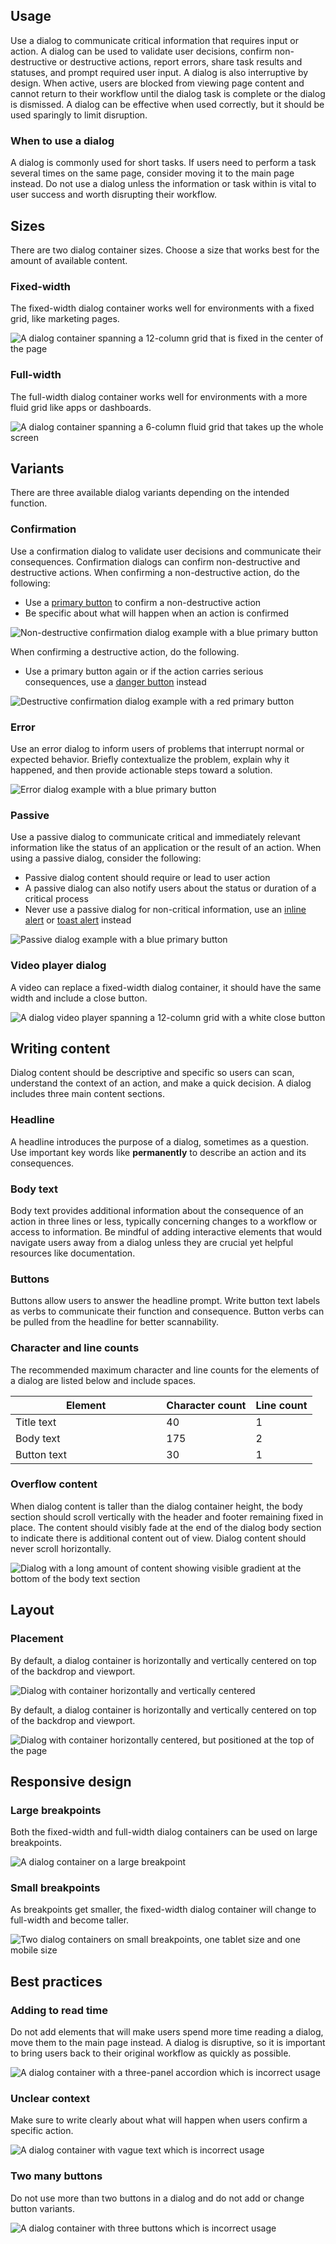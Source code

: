 ## Usage

Use a dialog to communicate critical information that requires input or action. 
A dialog can be used to validate user decisions, confirm non-destructive or 
destructive actions, report errors, share task results and statuses, and prompt 
required user input. A dialog is also interruptive by design. When active, users 
are blocked from viewing page content and cannot return to their workflow until 
the dialog task is complete or the dialog is dismissed. A dialog can be 
effective when used correctly, but it should be used sparingly to limit 
disruption.


### When to use a dialog

A dialog is commonly used for short tasks. If users need to perform a task 
several times on the same page, consider moving it to the main page instead. Do 
not use a dialog unless the information or task within is vital to user success 
and worth disrupting their workflow.


## Sizes

There are two dialog container sizes. Choose a size that works best for the 
amount of available content.


### Fixed-width

The fixed-width dialog container works well for environments with a fixed grid, 
like marketing pages.

<uxdot-example width-adjustment="1000px" variant="full" alignment="left" no-border>
  <img src="../dialog-width-fixed.png" alt="A dialog container spanning a 12-column grid that is fixed in the center of the page">
</uxdot-example>


### Full-width

The full-width dialog container works well for environments with a more fluid 
grid like apps or dashboards.

<uxdot-example width-adjustment="1000px" variant="full" alignment="left" no-border>
  <img src="../dialog-width-full.png" alt="A dialog container spanning a 6-column fluid grid that takes up the whole screen">
</uxdot-example>


## Variants

There are three available dialog variants depending on the intended function.

### Confirmation

Use a confirmation dialog to validate user decisions and communicate their 
consequences. Confirmation dialogs can confirm non-destructive and destructive 
actions. When confirming a non-destructive action, do the following:

- Use a [primary button](https://ux.redhat.com/elements/button/) to confirm a 
  non-destructive action
- Be specific about what will happen when an action is confirmed

<uxdot-example width-adjustment="1000px" variant="full" alignment="left" no-border>
  <img src="../dialog-confirmation-non-destructive.png" alt="Non-destructive confirmation dialog example with a blue primary button">
</uxdot-example>


When confirming a destructive action, do the following.

- Use a primary button again or if the action carries serious consequences, use 
  a [danger button](https://ux.redhat.com/elements/button/) instead

<uxdot-example width-adjustment="1000px" variant="full" alignment="left" no-border>
  <img src="../dialog-confirmation-destructive.png" alt="Destructive confirmation dialog example with a red primary button">
</uxdot-example>


### Error

Use an error dialog to inform users of problems that interrupt normal or 
expected behavior. Briefly contextualize the problem, explain why it happened, 
and then provide actionable steps toward a solution.

<uxdot-example width-adjustment="1000px" variant="full" alignment="left" no-border>
  <img src="../dialog-error.png" alt="Error dialog example with a blue primary button">
</uxdot-example>

### Passive

Use a passive dialog to communicate critical and immediately relevant 
information like the status of an application or the result of an action. When 
using a passive dialog, consider the following:

- Passive dialog content should require or lead to user action
- A passive dialog can also notify users about the status or duration of a 
  critical process
- Never use a passive dialog for non-critical information, use an [inline 
  alert](https://ux.redhat.com/elements/alert/) or [toast 
  alert](https://ux.redhat.com/elements/alert/) instead

<uxdot-example width-adjustment="1000px" variant="full" alignment="left" no-border>
  <img src="../dialog-passive.png" alt="Passive dialog example with a blue primary button">
</uxdot-example>


### Video player dialog

A video can replace a fixed-width dialog container, it should have the same 
width and include a close button.

<uxdot-example width-adjustment="1000px" variant="full" alignment="left" no-border>
  <img src="../dialog-video-player.png" alt="A dialog video player spanning a 12-column grid with a white close button">
</uxdot-example>


## Writing content

Dialog content should be descriptive and specific so users can scan, understand 
the context of an action, and make a quick decision. A dialog includes three 
main content sections.

### Headline

A headline introduces the purpose of a dialog, sometimes as a question. Use 
important key words like **permanently** to describe an action and its 
consequences.

### Body text

Body text provides additional information about the consequence of an action in 
three lines or less, typically concerning changes to a workflow or access to 
information. Be mindful of adding interactive elements that would navigate users 
away from a dialog unless they are crucial yet helpful resources like 
documentation.

### Buttons

Buttons allow users to answer the headline prompt. Write button text labels as 
verbs to communicate their function and consequence. Button verbs can be pulled 
from the headline for better scannability.

### Character and line counts

The recommended maximum character and line counts for the elements of a dialog are listed below and include spaces.

<rh-table>
  <table>
    <thead>
      <tr>
        <th scope="col" data-label="Element" style="width: 50%">Element</th>
        <th scope="col" data-label="Character count">Character count</th>
        <th scope="col" data-label="Line count">Line count</th>
      </tr>
    </thead>
    <tbody>
      <tr>
        <td data-label="Element">Title text</td>
        <td data-label="Character count">40</td>
        <td data-label="Line count">1</td>
      </tr>
      <tr>
        <td data-label="Element">Body text</td>
        <td data-label="Character count">175</td>
        <td data-label="Line count">2</td>
      </tr>
      <tr>
        <td data-label="Element">Button text</td>
        <td data-label="Character count">30</td>
        <td data-label="Line count">1</td>
      </tr>
    </tbody>
  </table>
</rh-table>


### Overflow content

When dialog content is taller than the dialog container height, the body section 
should scroll vertically with the header and footer remaining fixed in place. 
The content should visibly fade at the end of the dialog body section to 
indicate there is additional content out of view. Dialog content should never 
scroll horizontally.

<uxdot-example width-adjustment="1000px" variant="full" alignment="left" no-border>
  <img src="../dialog-overflow.png" alt="Dialog with a long amount of content showing visible gradient at the bottom of the body text section">
</uxdot-example>


## Layout

### Placement

By default, a dialog container is horizontally and vertically centered on top of 
the backdrop and viewport.

<uxdot-example width-adjustment="1000px" variant="full" alignment="left" no-border>
  <img src="../dialog-placement-center.png" alt="Dialog with container horizontally and vertically centered">
</uxdot-example>

By default, a dialog container is horizontally and vertically centered on top of 
the backdrop and viewport.

<uxdot-example width-adjustment="1000px" variant="full" alignment="left" no-border>
  <img src="../dialog-placement-top.png" alt="Dialog with container horizontally centered, but positioned at the top of the page">
</uxdot-example>


## Responsive design

### Large breakpoints

Both the fixed-width and full-width dialog containers can be used on large 
breakpoints.

<uxdot-example width-adjustment="1000px" variant="full" alignment="left" no-border>
  <img src="../dialog-breakpoint-large.png" alt="A dialog container on a large breakpoint">
</uxdot-example>

### Small breakpoints

As breakpoints get smaller, the fixed-width dialog container will change to 
full-width and become taller.

<uxdot-example width-adjustment="1000px" variant="full" alignment="left" no-border>
  <img src="../dialog-breakpoint-small.png" alt="Two dialog containers on small breakpoints, one tablet size and one mobile size">
</uxdot-example>


## Best practices

### Adding to read time

Do not add elements that will make users spend more time reading a dialog, move 
them to the main page instead. A dialog is disruptive, so it is important to 
bring users back to their original workflow as quickly as possible.

<uxdot-example width-adjustment="872px" danger>
  <img src="../dialog-best-practice-1.png" alt="A dialog container with a three-panel accordion which is incorrect usage">
</uxdot-example>


### Unclear context

Make sure to write clearly about what will happen when users confirm a specific 
action.

<uxdot-example width-adjustment="872px" danger>
  <img src="../dialog-best-practice-2.png" alt="A dialog container with vague text which is incorrect usage">
</uxdot-example>


### Two many buttons

Do not use more than two buttons in a dialog and do not add or change button 
variants.

<uxdot-example width-adjustment="872px" danger>
  <img src="../dialog-best-practice-3.png" alt="A dialog container with three buttons which is incorrect usage">
</uxdot-example>
